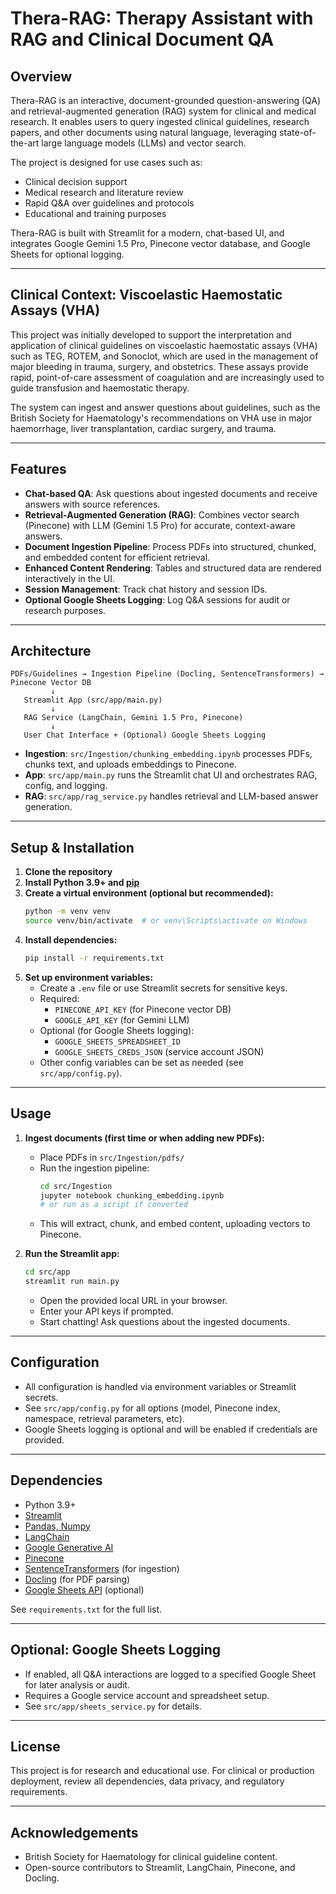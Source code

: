 # Thera-RAG: Therapy Assistant with RAG and Clinical Document QA

## Overview
Thera-RAG is an interactive, document-grounded question-answering (QA) and retrieval-augmented generation (RAG) system for clinical and medical research. It enables users to query ingested clinical guidelines, research papers, and other documents using natural language, leveraging state-of-the-art large language models (LLMs) and vector search.

The project is designed for use cases such as:
- Clinical decision support
- Medical research and literature review
- Rapid Q&A over guidelines and protocols
- Educational and training purposes

Thera-RAG is built with Streamlit for a modern, chat-based UI, and integrates Google Gemini 1.5 Pro, Pinecone vector database, and Google Sheets for optional logging.

---

## Clinical Context: Viscoelastic Haemostatic Assays (VHA)
This project was initially developed to support the interpretation and application of clinical guidelines on viscoelastic haemostatic assays (VHA) such as TEG, ROTEM, and Sonoclot, which are used in the management of major bleeding in trauma, surgery, and obstetrics. These assays provide rapid, point-of-care assessment of coagulation and are increasingly used to guide transfusion and haemostatic therapy.

The system can ingest and answer questions about guidelines, such as the British Society for Haematology's recommendations on VHA use in major haemorrhage, liver transplantation, cardiac surgery, and trauma.

---

## Features
- **Chat-based QA**: Ask questions about ingested documents and receive answers with source references.
- **Retrieval-Augmented Generation (RAG)**: Combines vector search (Pinecone) with LLM (Gemini 1.5 Pro) for accurate, context-aware answers.
- **Document Ingestion Pipeline**: Process PDFs into structured, chunked, and embedded content for efficient retrieval.
- **Enhanced Content Rendering**: Tables and structured data are rendered interactively in the UI.
- **Session Management**: Track chat history and session IDs.
- **Optional Google Sheets Logging**: Log Q&A sessions for audit or research purposes.

---

## Architecture
```
PDFs/Guidelines → Ingestion Pipeline (Docling, SentenceTransformers) → Pinecone Vector DB
         ↓
   Streamlit App (src/app/main.py)
         ↓
   RAG Service (LangChain, Gemini 1.5 Pro, Pinecone)
         ↓
   User Chat Interface + (Optional) Google Sheets Logging
```
- **Ingestion**: `src/Ingestion/chunking_embedding.ipynb` processes PDFs, chunks text, and uploads embeddings to Pinecone.
- **App**: `src/app/main.py` runs the Streamlit chat UI and orchestrates RAG, config, and logging.
- **RAG**: `src/app/rag_service.py` handles retrieval and LLM-based answer generation.

---

## Setup & Installation
1. **Clone the repository**
2. **Install Python 3.9+ and [pip](https://pip.pypa.io/en/stable/)**
3. **Create a virtual environment (optional but recommended):**
   ```bash
   python -m venv venv
   source venv/bin/activate  # or venv\Scripts\activate on Windows
   ```
4. **Install dependencies:**
   ```bash
   pip install -r requirements.txt
   ```
5. **Set up environment variables:**
   - Create a `.env` file or use Streamlit secrets for sensitive keys.
   - Required:
     - `PINECONE_API_KEY` (for Pinecone vector DB)
     - `GOOGLE_API_KEY` (for Gemini LLM)
   - Optional (for Google Sheets logging):
     - `GOOGLE_SHEETS_SPREADSHEET_ID`
     - `GOOGLE_SHEETS_CREDS_JSON` (service account JSON)
   - Other config variables can be set as needed (see `src/app/config.py`).

---

## Usage
1. **Ingest documents (first time or when adding new PDFs):**
   - Place PDFs in `src/Ingestion/pdfs/`
   - Run the ingestion pipeline:
     ```bash
     cd src/Ingestion
     jupyter notebook chunking_embedding.ipynb
     # or run as a script if converted
     ```
   - This will extract, chunk, and embed content, uploading vectors to Pinecone.

2. **Run the Streamlit app:**
   ```bash
   cd src/app
   streamlit run main.py
   ```
   - Open the provided local URL in your browser.
   - Enter your API keys if prompted.
   - Start chatting! Ask questions about the ingested documents.

---

## Configuration
- All configuration is handled via environment variables or Streamlit secrets.
- See `src/app/config.py` for all options (model, Pinecone index, namespace, retrieval parameters, etc).
- Google Sheets logging is optional and will be enabled if credentials are provided.

---

## Dependencies
- Python 3.9+
- [Streamlit](https://streamlit.io/)
- [Pandas, Numpy](https://pandas.pydata.org/)
- [LangChain](https://python.langchain.com/)
- [Google Generative AI](https://ai.google.dev/)
- [Pinecone](https://www.pinecone.io/)
- [SentenceTransformers](https://www.sbert.net/) (for ingestion)
- [Docling](https://github.com/docling-ai/docling) (for PDF parsing)
- [Google Sheets API](https://developers.google.com/sheets/api) (optional)

See `requirements.txt` for the full list.

---

## Optional: Google Sheets Logging
- If enabled, all Q&A interactions are logged to a specified Google Sheet for later analysis or audit.
- Requires a Google service account and spreadsheet setup.
- See `src/app/sheets_service.py` for details.

---

## License
This project is for research and educational use. For clinical or production deployment, review all dependencies, data privacy, and regulatory requirements.

---

## Acknowledgements
- British Society for Haematology for clinical guideline content.
- Open-source contributors to Streamlit, LangChain, Pinecone, and Docling. 